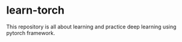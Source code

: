 # learn-torch
This repository is all about learning and practice deep learning using pytorch framework.
